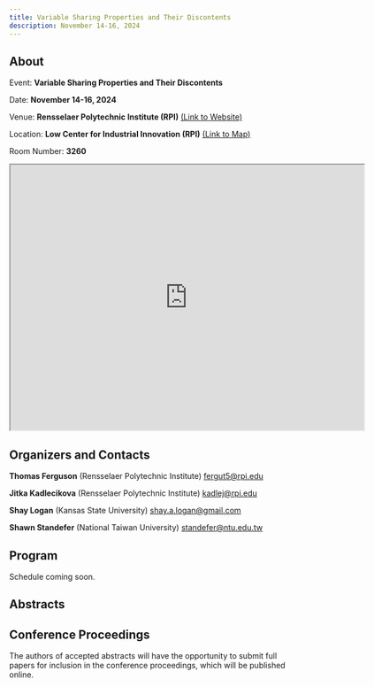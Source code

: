 ```yaml
---
title: Variable Sharing Properties and Their Discontents
description: November 14-16, 2024
---
```

## About
Event: **Variable Sharing Properties and Their Discontents**

Date: **November 14-16, 2024**

Venue: **Rensselaer Polytechnic Institute (RPI)** [(Link to Website)](https://www.rpi.edu/)

Location: **Low Center for Industrial Innovation (RPI)** [(Link to Map)](https://www.google.com/maps/place/Low+Center+for+Industrial+Innovation/@42.7291622,-73.6786731,17z/data=!3m1!4b1!4m6!3m5!1s0x89de0fa0754f2517:0xc812ad6a8b0415a0!8m2!3d42.7291622!4d-73.6786731!16s%2Fm%2F027sqdl?entry=ttu&g_ep=EgoyMDI0MTAyMC4xIKXMDSoASAFQAw%3D%3D)

Room Number: **3260**

<iframe src="https://www.google.com/maps/d/embed?mid=1ZXIjryVOQ0L2B1aJ1txSgvlS9hb_TlM&ehbc=2E312F" width="640" height="480"></iframe>

## Organizers and Contacts

**Thomas Ferguson** (Rensselaer Polytechnic Institute) fergut5@rpi.edu

**Jitka Kadlecikova** (Rensselaer Polytechnic Institute) kadlej@rpi.edu

**Shay Logan** (Kansas State University) shay.a.logan@gmail.com

**Shawn Standefer** (National Taiwan University) standefer@ntu.edu.tw


## Program

Schedule coming soon.

## Abstracts


## Conference Proceedings

The authors of accepted abstracts will have the opportunity to submit full papers for inclusion in the conference proceedings, which will be published online.



<style>

body { 
            width: 80%}
              
header .project-name {
  font-size: 2.5rem;
}

header .project-tagline {
  display: none;
}

header .btn {
  display: none;
}
</style>
